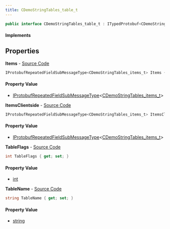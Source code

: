 ```yaml
---
title: CDemoStringTables_table_t
---
```


```csharp
public interface CDemoStringTables_table_t : ITypedProtobuf<CDemoStringTables_table_t>, INativeHandle
```

#### Implements

## Properties

**Items** - [Source Code](https://github.com/swiftly-solution/swiftlys2/blob/master/managed/src/SwiftlyS2.Generated/Protobufs/Interfaces/CDemoStringTables_table_t.cs#L16)

```csharp
IProtobufRepeatedFieldSubMessageType<CDemoStringTables_items_t> Items { get; }
```

#### Property Value

- [IProtobufRepeatedFieldSubMessageType](/docs/api/shared/netmessages/iprotobufrepeatedfieldsubmessagetype-1)<[CDemoStringTables_items_t](/docs/api/shared/protobufdefinitions/cdemostringtables_items_t)>

**ItemsClientside** - [Source Code](https://github.com/swiftly-solution/swiftlys2/blob/master/managed/src/SwiftlyS2.Generated/Protobufs/Interfaces/CDemoStringTables_table_t.cs#L19)

```csharp
IProtobufRepeatedFieldSubMessageType<CDemoStringTables_items_t> ItemsClientside { get; }
```

#### Property Value

- [IProtobufRepeatedFieldSubMessageType](/docs/api/shared/netmessages/iprotobufrepeatedfieldsubmessagetype-1)<[CDemoStringTables_items_t](/docs/api/shared/protobufdefinitions/cdemostringtables_items_t)>

**TableFlags** - [Source Code](https://github.com/swiftly-solution/swiftlys2/blob/master/managed/src/SwiftlyS2.Generated/Protobufs/Interfaces/CDemoStringTables_table_t.cs#L22)

```csharp
int TableFlags { get; set; }
```

#### Property Value

- [int](https://learn.microsoft.com/dotnet/api/system.int32)

**TableName** - [Source Code](https://github.com/swiftly-solution/swiftlys2/blob/master/managed/src/SwiftlyS2.Generated/Protobufs/Interfaces/CDemoStringTables_table_t.cs#L13)

```csharp
string TableName { get; set; }
```

#### Property Value

- [string](https://learn.microsoft.com/dotnet/api/system.string)

